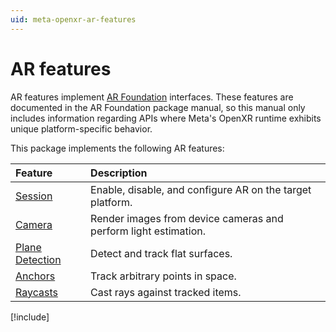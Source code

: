 ```yaml
---
uid: meta-openxr-ar-features
---
```

# AR features

AR features implement [AR Foundation](xref:arfoundation-manual) interfaces. These features are documented in the AR Foundation package manual, so this manual only includes information regarding APIs where Meta's OpenXR runtime exhibits unique platform-specific behavior.

This package implements the following AR features:

| Feature | Description |
| :------ | :---------- |
| [Session](xref:meta-openxr-session) | Enable, disable, and configure AR on the target platform. |
| [Camera](xref:meta-openxr-camera) | Render images from device cameras and perform light estimation. |
| [Plane Detection](xref:meta-openxr-plane-detection) | Detect and track flat surfaces. |
| [Anchors](xref:meta-openxr-anchors) | Track arbitrary points in space. |
| [Raycasts](xref:meta-openxr-raycasts) | Cast rays against tracked items. |

[!include[](../snippets/arf-docs-tip.md)]
